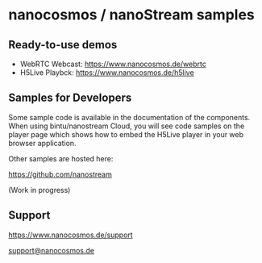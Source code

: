# nanocosmos / nanoStream samples

## Ready-to-use demos

- WebRTC Webcast: https://www.nanocosmos.de/webrtc
- H5Live Playbck: https://www.nanocosmos.de/h5live

## Samples for Developers

Some sample code is available in the documentation of the components.
When using bintu/nanostream Cloud, you will see code samples on the player page
which shows how to embed the H5Live player in your web browser application.

Other samples are hosted here:

https://github.com/nanostream

(Work in progress)

## Support

https://www.nanocosmos.de/support

support@nanocosmos.de

